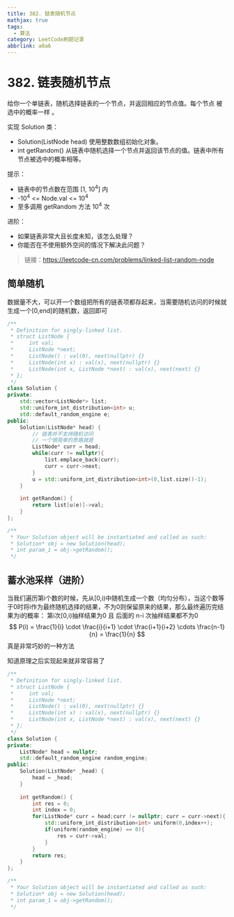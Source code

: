 ```yaml
---
title: 382. 链表随机节点
mathjax: true
tags:
  - 算法
category: LeetCode刷题记录
abbrlink: a0a6
---
```

# 382. 链表随机节点

给你一个单链表，随机选择链表的一个节点，并返回相应的节点值。每个节点 被选中的概率一样 。

实现 Solution 类：

- Solution(ListNode head) 使用整数数组初始化对象。
- int getRandom() 从链表中随机选择一个节点并返回该节点的值。链表中所有节点被选中的概率相等。

提示：

- 链表中的节点数在范围 [1, 10<sup>4</sup>] 内
- -10<sup>4</sup> <= Node.val <= 10<sup>4</sup>
- 至多调用 getRandom 方法 10<sup>4</sup> 次


进阶：

- 如果链表非常大且长度未知，该怎么处理？
- 你能否在不使用额外空间的情况下解决此问题？

> 链接：https://leetcode-cn.com/problems/linked-list-random-node

<!-- more -->

## 简单随机

数据量不大，可以开一个数组把所有的链表项都存起来，当需要随机访问的时候就生成一个[0,end]的随机数，返回即可

```c++
/**
 * Definition for singly-linked list.
 * struct ListNode {
 *     int val;
 *     ListNode *next;
 *     ListNode() : val(0), next(nullptr) {}
 *     ListNode(int x) : val(x), next(nullptr) {}
 *     ListNode(int x, ListNode *next) : val(x), next(next) {}
 * };
 */
class Solution {
private:
    std::vector<ListNode*> list;
    std::uniform_int_distribution<int> u;
    std::default_random_engine e;
public:
    Solution(ListNode* head) {
        // 链表并不支持随机访问
        // 一个很简单的思路就是
        ListNode* curr = head;
        while(curr != nullptr){
            list.emplace_back(curr);
            curr = curr->next;
        }
        u = std::uniform_int_distribution<int>(0,list.size()-1);
    }
    
    int getRandom() {
        return list[u(e)]->val;
    }
};

/**
 * Your Solution object will be instantiated and called as such:
 * Solution* obj = new Solution(head);
 * int param_1 = obj->getRandom();
 */
```

## 蓄水池采样（进阶）

当我们遍历第i个数的时候，先从[0,i)中随机生成一个数（均匀分布），当这个数等于0时将i作为最终随机选择的结果，不为0则保留原来的结果，那么最终遍历完结果为i的概率：
第i次[0,i)抽样结果为0 且 后面的 n-i 次抽样结果都不为0
$$
P(i) = \frac{1}{i} \cdot \frac{i}{i+1} \cdot \frac{i+1}{i+2} \cdots \frac{n-1}{n} = \frac{1}{n}
$$
真是非常巧妙的一种方法

知道原理之后实现起来就非常容易了

```c++
/**
 * Definition for singly-linked list.
 * struct ListNode {
 *     int val;
 *     ListNode *next;
 *     ListNode() : val(0), next(nullptr) {}
 *     ListNode(int x) : val(x), next(nullptr) {}
 *     ListNode(int x, ListNode *next) : val(x), next(next) {}
 * };
 */
class Solution {
private:
    ListNode* head = nullptr;
    std::default_random_engine random_engine;
public:
    Solution(ListNode* _head) {
        head = _head;
    }
    
    int getRandom() {
        int res = 0;
        int index = 0;
        for(ListNode* curr = head;curr != nullptr; curr = curr->next){
            std::uniform_int_distribution<int> uniform(0,index++);
            if(uniform(random_engine) == 0){
                res = curr->val;
            }
        }
        return res;
    }
};

/**
 * Your Solution object will be instantiated and called as such:
 * Solution* obj = new Solution(head);
 * int param_1 = obj->getRandom();
 */
```





